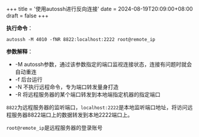 +++
title = '使用autossh进行反向连接'
date = 2024-08-19T20:09:00+08:00
draft = false
+++

**执行命令**：
```shell
autossh -M 4010 -fNR 8822:localhost:2222 root@remote_ip
```

**参数解释**：
+ -M autossh参数，通过该参数指定的端口监视连接状态，连接有问题时就会自动重连
+ -f 后台运行
+ -N 不执行远程命令，专为端口转发量身打造
+ -R 将远程服务器的某个端口转发到本地端指定机器的指定端口

`8822`为远程服务器的监听端口，`localhost:2222`是本地监听端口地址，将访问远程服务器8822端口上的数据转发到本地2222端口上。

`root@remote_ip`是远程服务器的登录账号